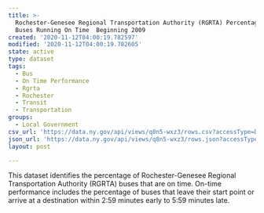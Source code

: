 ```yaml
---
title: >-
  Rochester-Genesee Regional Transportation Authority (RGRTA) Percentage of
  Buses Running On Time  Beginning 2009
created: '2020-11-12T04:00:19.782597'
modified: '2020-11-12T04:00:19.782605'
state: active
type: dataset
tags:
  - Bus
  - On Time Performance
  - Rgrta
  - Rochester
  - Transit
  - Transportation
groups:
  - Local Government
csv_url: 'https://data.ny.gov/api/views/q8n5-wxz3/rows.csv?accessType=DOWNLOAD'
json_url: 'https://data.ny.gov/api/views/q8n5-wxz3/rows.json?accessType=DOWNLOAD'
layout: post

---
```

This dataset identifies the percentage of Rochester-Genesee Regional Transportation Authority (RGRTA) buses that are on time. On-time performance includes the percentage of buses that leave their start point or arrive at a destination within 2:59 minutes early to 5:59 minutes late.
